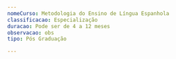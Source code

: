 ```yaml
---
nomeCurso: Metodologia do Ensino de Língua Espanhola
classificacao: Especialização
duracao: Pode ser de 4 a 12 meses
observacao: obs
tipo: Pós Graduação

---
```


